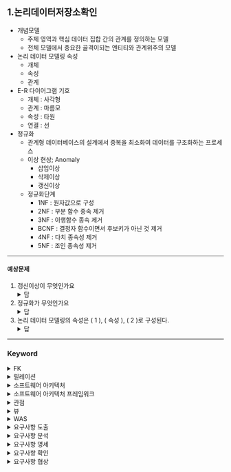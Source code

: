 ## 1.논리데이터저장소확인
- 개념모델
  - 주제 영역과 핵심 데이터 집합 간의 관계를 정의하는 모델
  - 전체 모델에서 중요한 골격이되는 엔티티와 관계위주의 모델
- 논리 데이터 모델링 속성
  - 개체
  - 속성
  - 관계
- E-R 다이어그램 기호
  - 개체 : 사각형
  - 관계 : 마름모
  - 속성 : 타원
  - 연결 : 선
- 정규화
  - 관계형 데이터베이스의 설계에서 중복을 최소화여 데이터를 구조화하는 프로세스
  - 이상 현상; Anomaly
    - 삽입이상
    - 삭제이상
    - 갱신이상
  - 정규화단계
    - 1NF : 원자값으로 구성
    - 2NF : 부분 함수 종속 제거
    - 3NF : 이행함수 종속 제거
    - BCNF : 결정자 함수이면서 후보키가 아닌 것 제거
    - 4NF : 다치 종속성 제거
    - 5NF : 조인 종속성 제거
---
#### 예상문제
1. 갱신이상이 무엇인가요
    <details>
        <summary>답</summary>
        중복 데이터 중에서 특정 부분만 수정되어 중복된 값이 모순을 일으키는 경우
    </details>
2. 정규화가 무엇인가요
    <details>
        <summary>답</summary>
        관계형 데이터베이스의 설계에서 중복을 최소화하게 데이터를 구조화하는 프로세스
    </details>
2. 논리 데이터 모델링의 속성은 ( 1 ), ( 속성 ), ( 2 )로 구성된다.
    <details>
        <summary>답</summary>
        1. 개체 <br> 2. 관계
    </details>
---
### Keyword
<details>
    <summary>FK</summary>
    외래키<br> 어느 한 릴레이션 속성의 집합이 다른 릴레이션의 기본키
</details>
<details>
    <summary>릴레이션</summary>
    행와 열로 구성된 테이블
</details>
<details>
    <summary>소프트웨어 아키텍처</summary>
    여러가지 소프트웨어 구성요소와 그 구성요소가 가진 특성 중에서 외부에 드러나는 특성, 그리고 구성요소 간의 관계를 표현하는 시스템의 구조나 구조체
</details>
<details>
    <summary>소프트웨어 아키텍처 프레임워크</summary>
    소프트웨어 집약적인 시스테멩서 아키텍처가 표현해야하는 내용 및 이들 간의 관계를 제공하는 아키텍처 기술 표준
</details>
<details>
    <summary>관점</summary>
    개별 뷰를 개발할 때 토대가 되는 패턴이나 양식
</details>
<details>
    <summary>뷰</summary>
    서로 관련 있는 관심사들이 집합이라는 관점에서 전체 시스템을 표현
</details>
<details>
    <summary>WAS</summary>
    서버계층에서 애플리케이션이 동작할 수 있는 환경을 제공하고 안정적인 트랜잭션 처리와 관리, 다른 이기종 시스템과의 애플리케이션 연동을 지원하는 서버
</details>
<details>
    <summary>요구사항 도출</summary>
    소프트웨어가 해결해야 할 문제를 이해하는 첫 번째 단계로 요구사항이 어디에 있고, 어떻게 수집할 것인가와 관련된 단계
</details>
<details>
    <summary>요구사항 분석</summary>
    상충되는 요구사항을 해결하고, 소프트웨어의 범위 파악, 소프트웨어의 범위 파악, 소프트웨어가 환경과 어떻게 상호작용하는지 이해 필요
</details>
<details>
    <summary>요구사항 명세</summary>
    체계적인 검토, 평가, 승인될 수 있는 문서를 작성
</details>
<details>
    <summary>요구사항 확인</summary>
    분석가가 요구사항을 이해했는지 확인이 필요하고, 요구사항 문서가 회사의 표준에 적합하고 이해 가능하며 일관성이 있고 완전하지 검증하는 것
</details>
<details>
    <summary>요구사항 협상</summary>
    가용한 자원과 수용 가능한 위험수준에서 구현가능한 기능을 협상하기 위한 기법
</details>